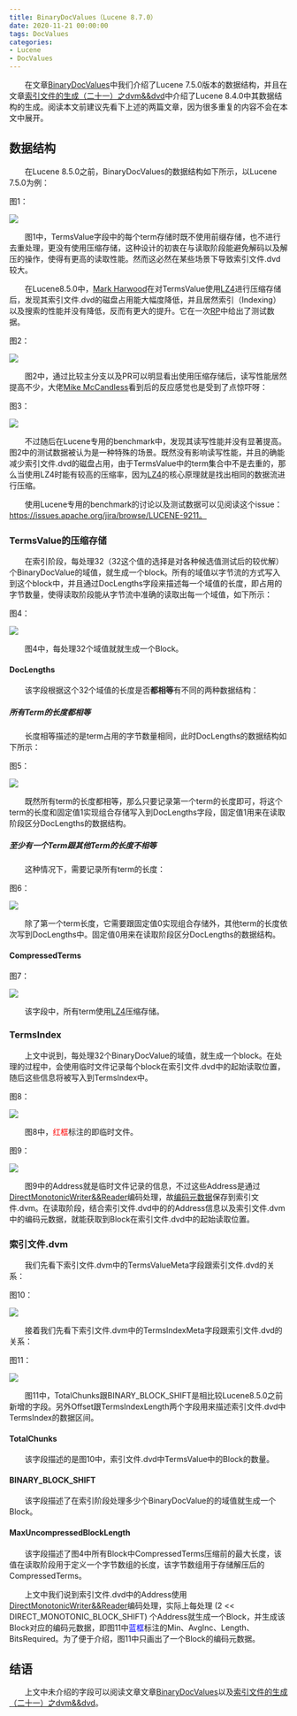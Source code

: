 ```yaml
---
title: BinaryDocValues（Lucene 8.7.0）
date: 2020-11-21 00:00:00
tags: DocValues
categories:
- Lucene
- DocValues
---
```


&emsp;&emsp;在文章[BinaryDocValues](https://www.amazingkoala.com.cn/Lucene/DocValues/2019/0412/BinaryDocValues)中我们介绍了Lucene 7.5.0版本的数据结构，并且在文章[索引文件的生成（二十一）之dvm&&dvd](https://www.amazingkoala.com.cn/Lucene/Index/2020/0605/索引文件的生成（二十一）之dvm&&dvd)中介绍了Lucene 8.4.0中其数据结构的生成。阅读本文前建议先看下上述的两篇文章，因为很多重复的内容不会在本文中展开。

## 数据结构

&emsp;&emsp;在Lucene 8.5.0之前，BinaryDocValues的数据结构如下所示，以Lucene 7.5.0为例：

图1：

<img src="http://www.amazingkoala.com.cn/uploads/lucene/DocValues/BinaryDocValues870/1.png">

&emsp;&emsp;图1中，TermsValue字段中的每个term存储时既不使用前缀存储，也不进行去重处理，更没有使用压缩存储，这种设计的初衷在与读取阶段能避免解码以及解压的操作，使得有更高的读取性能。然而这必然在某些场景下导致索引文件.dvd较大。

&emsp;&emsp;在Lucene8.5.0中，[Mark Harwood](https://github.com/markharwood)在对TermsValue使用[LZ4](https://www.amazingkoala.com.cn/Lucene/yasuocunchu/2019/0226/LZ4)进行压缩存储后，发现其索引文件.dvd的磁盘占用能大幅度降低，并且居然索引（Indexing）以及搜索的性能并没有降低，反而有更大的提升。它在一次[RP](https://github.com/apache/lucene-solr/pull/1234)中给出了测试数据。

图2：

<img src="http://www.amazingkoala.com.cn/uploads/lucene/DocValues/BinaryDocValues870/2.png">

&emsp;&emsp;图2中，通过比较主分支以及PR可以明显看出使用压缩存储后，读写性能居然提高不少，大佬[Mike McCandless](https://www.linkedin.com/in/mikemccand/)看到后的反应感觉也是受到了点惊吓呀：

图3：

<img src="http://www.amazingkoala.com.cn/uploads/lucene/DocValues/BinaryDocValues870/3.png">

&emsp;&emsp;不过随后在Lucene专用的benchmark中，发现其读写性能并没有显著提高。图2中的测试数据被认为是一种特殊的场景。既然没有影响读写性能，并且的确能减少索引文件.dvd的磁盘占用，由于TermsValue中的term集合中不是去重的，那么当使用LZ4时能有较高的压缩率，因为[LZ4](https://www.amazingkoala.com.cn/Lucene/yasuocunchu/2019/0226/LZ4)的核心原理就是找出相同的数据流进行压缩。

&emsp;&emsp;使用Lucene专用的benchmark的讨论以及测试数据可以见阅读这个issue： https://issues.apache.org/jira/browse/LUCENE-9211。

### TermsValue的压缩存储

&emsp;&emsp;在索引阶段，每处理32（32这个值的选择是对各种候选值测试后的较优解）个BinaryDocValue的域值，就生成一个block。所有的域值以字节流的方式写入到这个block中，并且通过DocLengths字段来描述每一个域值的长度，即占用的字节数量，使得读取阶段能从字节流中准确的读取出每一个域值，如下所示：

图4：

<img src="http://www.amazingkoala.com.cn/uploads/lucene/DocValues/BinaryDocValues870/4.png">

&emsp;&emsp;图4中，每处理32个域值就就生成一个Block。

#### DocLengths

&emsp;&emsp;该字段根据这个32个域值的长度是否**都相等**有不同的两种数据结构：

##### 所有Term的长度都相等

&emsp;&emsp;长度相等描述的是term占用的字节数量相同，此时DocLengths的数据结构如下所示：

图5：

<img src="http://www.amazingkoala.com.cn/uploads/lucene/DocValues/BinaryDocValues870/5.png">

&emsp;&emsp;既然所有term的长度都相等，那么只要记录第一个term的长度即可，将这个term的长度和固定值1实现组合存储写入到DocLengths字段，固定值1用来在读取阶段区分DocLengths的数据结构。

##### 至少有一个Term跟其他Term的长度不相等

&emsp;&emsp;这种情况下，需要记录所有term的长度：

图6：

<img src="http://www.amazingkoala.com.cn/uploads/lucene/DocValues/BinaryDocValues870/6.png">

&emsp;&emsp;除了第一个term长度，它需要跟固定值0实现组合存储外，其他term的长度依次写到DocLengths中。固定值0用来在读取阶段区分DocLengths的数据结构。

#### CompressedTerms

图7：

<img src="http://www.amazingkoala.com.cn/uploads/lucene/DocValues/BinaryDocValues870/7.png">

&emsp;&emsp;该字段中，所有term使用[LZ4](https://www.amazingkoala.com.cn/Lucene/yasuocunchu/2019/0226/LZ4)压缩存储。

### TermsIndex

&emsp;&emsp;上文中说到，每处理32个BinaryDocValue的域值，就生成一个block。在处理的过程中，会使用临时文件记录每个block在索引文件.dvd中的起始读取位置，随后这些信息将被写入到TermsIndex中。

图8：

<img src="http://www.amazingkoala.com.cn/uploads/lucene/DocValues/BinaryDocValues870/8.png">

&emsp;&emsp;图8中，<font color=Red>红框</font>标注的即临时文件。

图9：

<img src="http://www.amazingkoala.com.cn/uploads/lucene/DocValues/BinaryDocValues870/9.png">

&emsp;&emsp;图9中的Address就是临时文件记录的信息，不过这些Address是通过[DirectMonotonicWriter&&Reader](https://www.amazingkoala.com.cn/Lucene/yasuocunchu/2020/1030/DirectMonotonicWriter&&Reader)编码处理，故[编码元数据]([DirectMonotonicWriter&&Reader](https://www.amazingkoala.com.cn/Lucene/yasuocunchu/2020/1030/DirectMonotonicWriter&&Reader))保存到索引文件.dvm。在读取阶段，结合索引文件.dvd中的的Address信息以及索引文件.dvm中的编码元数据，就能获取到Block在索引文件.dvd中的起始读取位置。

### 索引文件.dvm

&emsp;&emsp;我们先看下索引文件.dvm中的TermsValueMeta字段跟索引文件.dvd的关系：

图10：

<img src="http://www.amazingkoala.com.cn/uploads/lucene/DocValues/BinaryDocValues870/10.png">

&emsp;&emsp;接着我们先看下索引文件.dvm中的TermsIndexMeta字段跟索引文件.dvd的关系：

图11：

<img src="http://www.amazingkoala.com.cn/uploads/lucene/DocValues/BinaryDocValues870/11.png">

&emsp;&emsp;图11中，TotalChunks跟BINARY_BLOCK_SHIFT是相比较Lucene8.5.0之前新增的字段。另外Offset跟TermsIndexLength两个字段用来描述索引文件.dvd中TermsIndex的数据区间。

#### TotalChunks

&emsp;&emsp;该字段描述的是图10中，索引文件.dvd中TermsValue中的Block的数量。

#### BINARY_BLOCK_SHIFT

&emsp;&emsp;该字段描述了在索引阶段处理多少个BinaryDocValue的的域值就生成一个Block。

#### MaxUncompressedBlockLength

&emsp;&emsp;该字段描述了图4中所有Block中CompressedTerms压缩前的最大长度，该值在读取阶段用于定义一个字节数组的长度，该字节数组用于存储解压后的CompressedTerms。

&emsp;&emsp;上文中我们说到索引文件.dvd中的Address使用[DirectMonotonicWriter&&Reader](https://www.amazingkoala.com.cn/Lucene/yasuocunchu/2020/1030/DirectMonotonicWriter&&Reader)编码处理，实际上每处理 (2 << DIRECT_MONOTONIC_BLOCK_SHIFT) 个Address就生成一个Block，并生成该Block对应的编码元数据，即图11中<font color=Blue>蓝框</font>标注的Min、AvgInc、Length、BitsRequired。为了便于介绍，图11中只画出了一个Block的编码元数据。

## 结语

&emsp;&emsp;上文中未介绍的字段可以阅读文章文章[BinaryDocValues](https://www.amazingkoala.com.cn/Lucene/DocValues/2019/0412/BinaryDocValues)以及[索引文件的生成（二十一）之dvm&&dvd](https://www.amazingkoala.com.cn/Lucene/Index/2020/0605/索引文件的生成（二十一）之dvm&&dvd)。





